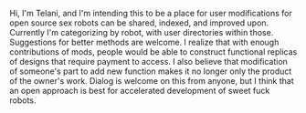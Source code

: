 Hi, I'm Telani, and I'm intending this to be a place for user modifications for open source sex robots can be shared, indexed, and improved upon.
Currently I'm categorizing by robot, with user directories within those. Suggestions for better methods are welcome.
I realize that with enough contributions of mods, people would be able to construct functional replicas of designs that require payment to access.
I also believe that modification of someone's part to add new function makes it no longer only the product of the owner's work. Dialog is welcome on this from anyone, but I think that an open approach is best for accelerated development of sweet fuck robots.
